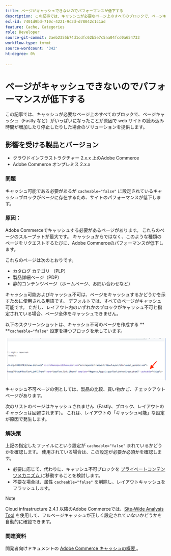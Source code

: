 ```yaml
---
title: ページがキャッシュできないのでパフォーマンスが低下する
description: この記事では、キャッシュが必要なページ上のすべてのブロックで、ページキャッシュ（Fastly など）がいっぱいになったことが原因で web サイトの読み込み時間が増加したり停止したりした場合のソリューションを提供します。
exl-id: 7401d9bd-710c-4221-9c3d-d78042c1c1ad
feature: Cache, Categories
role: Developer
source-git-commit: 2aeb2355b74d1cdfc62b5e7c5aa04fcd0a654733
workflow-type: tm+mt
source-wordcount: '342'
ht-degree: 0%

---
```


# ページがキャッシュできないのでパフォーマンスが低下する

この記事では、キャッシュが必要なページ上のすべてのブロックで、ページキャッシュ（Fastly など）がいっぱいになったことが原因で web サイトの読み込み時間が増加したり停止したりした場合のソリューションを提供します。

## 影響を受ける製品とバージョン

* クラウドインフラストラクチャー 2.x.x 上のAdobe Commerce
* Adobe Commerce オンプレミス 2.x.x

### 問題

キャッシュ可能である必要があるが `cacheable="false"` に設定されているキャッシュブロックがページに存在するため、サイトのパフォーマンスが低下します。

### 原因：

Adobe Commerceでキャッシュする必要があるページがあります。 これらのページのスループットが最大です。 キャッシュからではなく、このような種類のページをリクエストするたびに、Adobe Commerceのパフォーマンスが低下します。

これらのページは次のとおりです。

* カタログ カテゴリ （PLP）
* 製品詳細ページ（PDP）
* 静的コンテンツページ（ホームページ、お問い合わせなど）

キャッシュ可能およびキャッシュ不可は、ページをキャッシュするかどうかを示すために使用される用語です。 デフォルトでは、すべてのページがキャッシュ可能です。 ただし、レイアウト内のいずれかのブロックがキャッシュ不可と指定されている場合、ページ全体をキャッシュできません。

以下のスクリーンショットは、キャッシュ不可のページを作成する **&#x200B; **`cacheable="false"` 設定を持つブロックを示しています。

![non_cacheable_kb.png](assets/non_cacheable_kb.png)

キャッシュ不可ページの例としては、製品の比較、買い物かご、チェックアウトページがあります。

次のリストのページはキャッシュされません（Fastly、ブロック、レイアウトのキャッシュは回避されます）。 これは、レイアウトの「キャッシュ可能」な設定が原因で発生します。

### 解決策

上記の指定したファイルにという設定が `cacheable="false"` まれているかどうかを確認します。 使用されている場合は、この設定が必要か必須かを確認します。

* 必要に応じて、代わりに、キャッシュ不可ブロックを [ プライベートコンテンツメカニズム ](https://developer.adobe.com/commerce/php/development/cache/page/private-content/) に移動することを検討します。
* 不要な場合は、属性 `cacheable="false"` を削除し、レイアウトキャッシュをフラッシュします。

>[!NOTE]
>
>Cloud infrastructure 2.4.1 以降のAdobe Commerceでは、[Site-Wide Analysis Tool](https://experienceleague.adobe.com/ja/docs/commerce-operations/tools/site-wide-analysis-tool/access) を使用して、フルページキャッシュが正しく設定されていないかどうかを自動的に確認できます。

### 関連資料

開発者向けドキュメントの [Adobe Commerce キャッシュの概要 ](https://developer.adobe.com/commerce/frontend-core/guide/caching/)。
